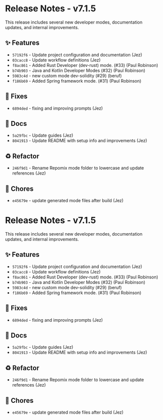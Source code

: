 # Release Notes - v7.1.5

This release includes several new developer modes, documentation updates, and internal improvements.

## ✨ Features

*   `57192f6` - Update project configuration and documentation (Jez)
*   `03cacc8` - Update workflow definitions (Jez)
*   `f8ac861` - Added Rust Developer (dev-rust) mode. (#33) (Paul Robinson)
*   `b74b903` - Java and Kotlin Developer Modes (#32) (Paul Robinson)
*   `5983c4d` - new custom mode dev-solidity (#29) (beruf)
*   `f186b69` - Added Spring framework mode. (#31) (Paul Robinson)

## 🐛 Fixes

*   `6894ded` - fixing and improving prompts (Jez)

## 📄 Docs

*   `5a29fbc` - Update guides (Jez)
*   `8041913` - Update README with setup info and improvements (Jez)

## ♻️ Refactor

*   `246f9d1` - Rename Repomix mode folder to lowercase and update references (Jez)

## 🧹 Chores

*   `e45679e` - update generated mode files after build (Jez)


# Release Notes - v7.1.5

This release includes several new developer modes, documentation updates, and internal improvements.

## ✨ Features

*   `57192f6` - Update project configuration and documentation (Jez)
*   `03cacc8` - Update workflow definitions (Jez)
*   `f8ac861` - Added Rust Developer (dev-rust) mode. (#33) (Paul Robinson)
*   `b74b903` - Java and Kotlin Developer Modes (#32) (Paul Robinson)
*   `5983c4d` - new custom mode dev-solidity (#29) (beruf)
*   `f186b69` - Added Spring framework mode. (#31) (Paul Robinson)

## 🐛 Fixes

*   `6894ded` - fixing and improving prompts (Jez)

## 📄 Docs

*   `5a29fbc` - Update guides (Jez)
*   `8041913` - Update README with setup info and improvements (Jez)

## ♻️ Refactor

*   `246f9d1` - Rename Repomix mode folder to lowercase and update references (Jez)

## 🧹 Chores

*   `e45679e` - update generated mode files after build (Jez)